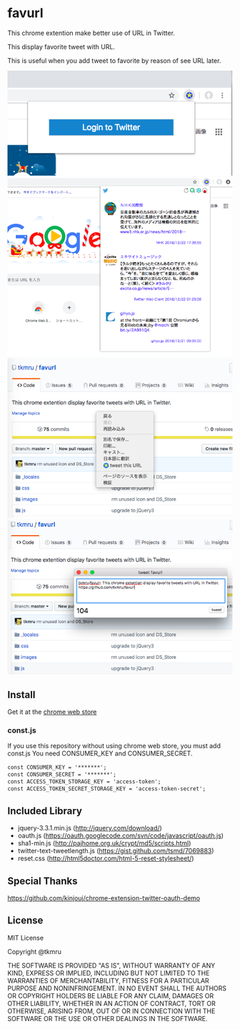 # favurl

This chrome extention make better use of URL in Twitter.

This display favorite tweet with URL.

This is useful when you add tweet to favorite by reason of see URL later.

![login](./screenshot/login.png)
![popup](./screenshot/popup.png)
![showTweetWindow](./screenshot/showTweetWindow.png)
![tweetWindow](./screenshot/tweetWindow.png)

## Install

Get it at the [chrome web store](https://chrome.google.com/webstore/detail/favurl/bkgheafjpigbhblaobcdfobilcmpjglb?utm_source=chrome-ntp-icon)

### const.js
If you use this repository without using chrome web store, you must add const.js
You need CONSUMER_KEY and CONSUMER_SECRET.

```
const CONSUMER_KEY = '*******';
const CONSUMER_SECRET = '*******';
const ACCESS_TOKEN_STORAGE_KEY = 'access-token';
const ACCESS_TOKEN_SECRET_STORAGE_KEY = 'access-token-secret';
```

## Included Library

- jquery-3.3.1.min.js (http://jquery.com/download/)
- oauth.js (https://oauth.googlecode.com/svn/code/javascript/oauth.js)
- sha1-min.js (http://pajhome.org.uk/crypt/md5/scripts.html)
- twitter-text-tweetlength.js (https://gist.github.com/tsmd/7069883)
- reset.css (http://html5doctor.com/html-5-reset-stylesheet/)

## Special Thanks

https://github.com/kinjouj/chrome-extension-twitter-oauth-demo

## License
MIT License

Copyright @tkmru

THE SOFTWARE IS PROVIDED "AS IS", WITHOUT WARRANTY OF ANY KIND, EXPRESS OR IMPLIED, INCLUDING BUT NOT LIMITED TO THE WARRANTIES OF MERCHANTABILITY, FITNESS FOR A PARTICULAR PURPOSE AND NONINFRINGEMENT. IN NO EVENT SHALL THE AUTHORS OR COPYRIGHT HOLDERS BE LIABLE FOR ANY CLAIM, DAMAGES OR OTHER LIABILITY, WHETHER IN AN ACTION OF CONTRACT, TORT OR OTHERWISE, ARISING FROM, OUT OF OR IN CONNECTION WITH THE SOFTWARE OR THE USE OR OTHER DEALINGS IN THE SOFTWARE.
